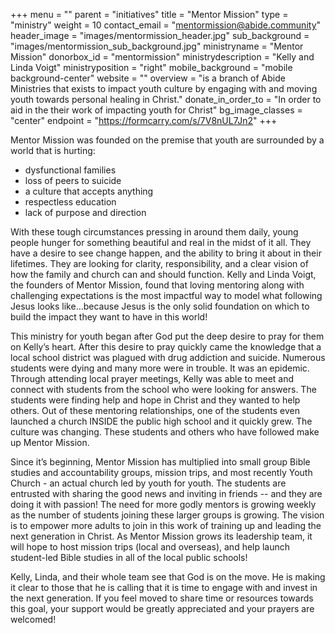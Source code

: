 +++
menu = ""
parent = "initiatives"
title = "Mentor Mission"
type = "ministry"
weight = 10
contact_email = "mentormission@abide.community"
header_image = "images/mentormission_header.jpg"
sub_background = "images/mentormission_sub_background.jpg"
ministryname = "Mentor Mission"
donorbox_id = "mentormission"
ministrydescription = "Kelly and Linda Voigt"
ministryposition = "right"
mobile_background = "mobile background-center"
website = ""
overview = "is a branch of Abide Ministries that exists to impact youth culture by engaging with and moving youth towards personal healing in Christ."
donate_in_order_to = "In order to aid in the their work of impacting youth for Christ"
bg_image_classes = "center"
endpoint = "https://formcarry.com/s/7V8nUL7Jn2"
+++

Mentor Mission was founded on the premise that youth are surrounded by a world that is hurting:
- dysfunctional families
- loss of peers to suicide
- a culture that accepts anything
- respectless education
- lack of purpose and direction

With these tough circumstances pressing in around them daily, young people hunger for something beautiful and real in the midst of it all. They have a desire to see change happen, and the ability to bring it about in their lifetimes.  They are looking for clarity, responsibility, and a clear vision of how the family and church can and should function.  Kelly and Linda Voigt, the founders of Mentor Mission, found that loving mentoring along with challenging expectations is the most impactful way to model what following Jesus looks like...because Jesus is the only solid foundation on which to build the impact they want to have in this world!

This ministry for youth began after God put the deep desire to pray for them on Kelly’s heart. After this desire to pray quickly came the knowledge that a local school district was plagued with drug addiction and suicide.  Numerous students were dying and many more were in trouble.  It was an epidemic. Through attending local prayer meetings, Kelly was able to meet and connect with students from the school who were looking for answers. The students were finding help and hope in Christ and they wanted to help others.  Out of these mentoring relationships, one of the students even launched a church INSIDE the public high school and it quickly grew.  The culture was changing. These students and others who have followed make up Mentor Mission.  

Since it’s beginning, Mentor Mission has multiplied into small group Bible studies and accountability groups, mission trips, and most recently Youth Church  -  an actual church led by youth for youth.  The students are entrusted with sharing the good news and inviting in friends --  and they are doing it with passion!  The need for more godly mentors is growing weekly as the number of students joining these larger groups is growing.  The vision is to empower more adults to join in this work of training up and leading the next generation in Christ.  As Mentor Mission grows its leadership team, it will hope to host mission trips (local and overseas), and help launch student-led Bible studies in all of the local public schools! 

Kelly, Linda, and their whole team see that God is on the move. He is making it clear to those that he is calling that it is time to engage with and invest in the next generation. If you feel moved to share time or resources towards this goal, your support would be greatly appreciated and your prayers are welcomed!